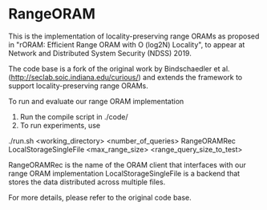 # RangeORAM

This is the implementation of locality-preserving range ORAMs as proposed in "rORAM: Efficient Range ORAM with O (log2N) Locality", to appear at Network and Distributed System Security (NDSS) 2019.

The code base is a fork of the original work by Bindschaedler et al. (http://seclab.soic.indiana.edu/curious/) and extends the framework to support locality-preserving range ORAMs. 

To run and evaluate our range ORAM implementation 

1. Run the compile script in ./code/
2. To run experiments, use 
  
  ./run.sh <working_directory> <number_of_queries> RangeORAMRec LocalStorageSingleFile <max_range_size> <range_query_size_to_test>
  
  RangeORAMRec is the name of the ORAM client that interfaces with our range ORAM implementation
  LocalStorageSingleFile is a backend that stores the data distributed across multiple files. 
  
  For more details, please refer to the original code base. 

